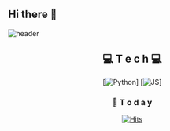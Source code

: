 ## Hi there 👋

<!--
**Ryan-OH/Ryan-OH** is a ✨ _special_ ✨ repository because its `README.md` (this file) appears on your GitHub profile.

Here are some ideas to get you started:

- 🔭 I’m currently working on ...
- 🌱 I’m currently learning ...
- 👯 I’m looking to collaborate on ...
- 🤔 I’m looking for help with ...
- 💬 Ask me about ...
- 📫 How to reach me: ...
- 😄 Pronouns: ...
- ⚡ Fun fact: ...
-->

![header](https://capsule-render.vercel.app/api?type=waving&color=auto&height=300&section=header&text=Ryan-OH%20😎&fontSize=90)
<div align=center>


## 💻 T e c h 💻

[![Python](https://img.shields.io/badge/python-3776AB?style=flat-square&logo=Python&logoColor=black)]
[![JS](https://img.shields.io/badge/JavaScript-F7DF1E?style=flat-square&logo=JavaScript&logoColor=black)]


### 🫡 T o d a y 

[![Hits](https://hits.seeyoufarm.com/api/count/incr/badge.svg?url=https%3A%2F%2Fgithub.com%2FRyan-OH%2FRyan-OH&count_bg=%23F0C58D&title_bg=%23FF7171&icon=&icon_color=%23E7E7E7&title=hits&edge_flat=false)](https://hits.seeyoufarm.com)
